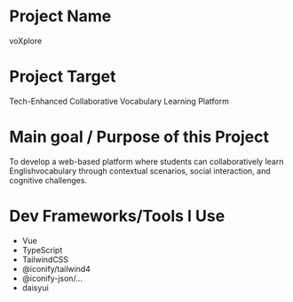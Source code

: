 # Project Name

voXplore

# Project Target

Tech-Enhanced Collaborative Vocabulary Learning Platform

# Main goal / Purpose of this Project

To develop a web-based platform where students can collaboratively learn Englishvocabulary through contextual scenarios, social interaction, and cognitive challenges.

# Dev Frameworks/Tools I Use

-   Vue
-   TypeScript
-   TailwindCSS
-   @iconify/tailwind4
-   @iconify-json/...
-   daisyui
